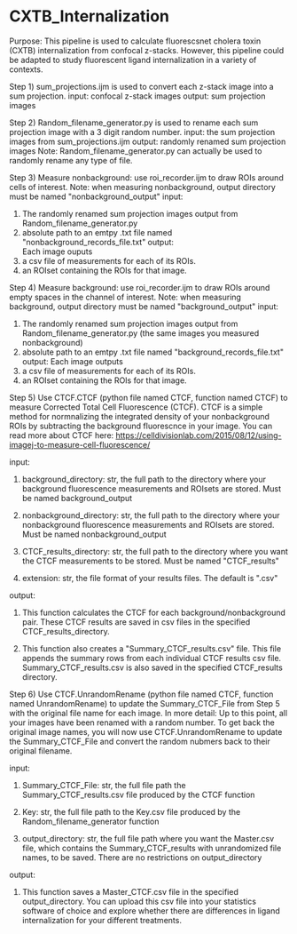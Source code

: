 # CXTB_Internalization
Purpose: This pipeline is used to calculate fluorescsnet cholera toxin (CXTB) internalization from confocal z-stacks. 
However, this pipeline could be adapted to study fluorescent ligand internalization in a variety of contexts. 

Step 1) sum_projections.ijm is used to convert each z-stack image into a sum projection. 
input: confocal z-stack images
output: sum projection images

Step 2) Random_filename_generator.py is used to rename each sum projection image with a 3 digit random number.
input: the sum projection images from sum_projections.ijm
output: randomly renamed sum projection images
Note: Random_filename_generator.py can actually be used to randomly rename any type of file.

Step 3) Measure nonbackground: use roi_recorder.ijm to draw ROIs around cells of interest.
Note: when measuring nonbackground, output directory must be named "nonbackground_output"
input: 
1) The randomly renamed sum projection images output from Random_filename_generator.py
2) absolute path to an emtpy .txt file named "nonbackground_records_file.txt"
output:  
Each image ouputs 
1) a csv file of measurements for each of its ROIs. 
2) an ROIset containing the ROIs for that image.

Step 4) Measure background: use roi_recorder.ijm to draw ROIs around empty spaces in the channel of interest.
Note: when measuring background, output directory must be named "background_output"
input:
1) The randomly renamed sum projection images output from Random_filename_generator.py (the same images
you measured nonbackground)
2) absolute path to an emtpy .txt file named "background_records_file.txt"
output:
Each image outputs
1) a csv file of measurements for each of its ROIs.
2) an ROIset containing the ROIs for that image.

Step 5) Use CTCF.CTCF (python file named CTCF, function named CTCF) to measure Corrected Total Cell Fluorescence (CTCF). CTCF is a simple method for normnalizing the integrated density of your nonbackground ROIs by subtracting the background fluorescnce in your image. You can read more about CTCF here: https://celldivisionlab.com/2015/08/12/using-imagej-to-measure-cell-fluorescence/

input:

1) background_directory: str, the full path to the directory where your background fluorescence measurements and ROIsets are stored. Must be named background_output

2) nonbackground_directory: str, the full path to the directory where your nonbackground fluorescence measurements and ROIsets are stored. Must be named nonbackground_output
    
3) CTCF_results_directory: str, the full path to the directory where you want the CTCF measurements to be stored. Must be named "CTCF_results"
    
4) extension: str, the file format of your results files. The default is ".csv" 

output:

1) This function calculates the CTCF for each background/nonbackground pair. These CTCF results are saved in csv files in the specified CTCF_results_directory.
   
2) This function also creates a "Summary_CTCF_results.csv" file. This file appends the
summary rows from each individual CTCF results csv file. Summary_CTCF_results.csv
is also saved in the specified CTCF_results directory.

Step 6) Use CTCF.UnrandomRename (python file named CTCF, function named UnrandomRename) to update the Summary_CTCF_File from Step 5 with the original file name for each image.
In more detail: Up to this point, all your images have been renamed with a random number. To get back the original image names, you will now use CTCF.UnrandomRename to update the Summary_CTCF_File and convert the random nubmers back to their original filename.

input: 
1) Summary_CTCF_File: str, the full file path the Summary_CTCF_results.csv file produced by the CTCF function
    
2) Key: str, the full file path to the Key.csv file produced by the Random_filename_generator function
    
3) output_directory: str, the full file path where you want the Master.csv file, which contains the Summary_CTCF_results with
unrandomized file names, to be saved. There are no restrictions on output_directory

output:

1)  This function saves a Master_CTCF.csv file in the specified output_directory. You can upload this csv file into your statistics software of choice and explore whether there are differences in ligand internalization for your different treatments. 


